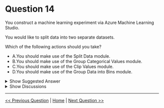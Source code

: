 # Question 14

You construct a machine learning experiment via Azure Machine Learning Studio.

You would like to split data into two separate datasets.

Which of the following actions should you take?

* A.You should make use of the Split Data module.
* B.You should make use of the Group Categorical Values module.
* C.You should make use of the Clip Values module.
* D.You should make use of the Group Data into Bins module.

<details>
  <summary>Show Suggested Answer</summary>

  <strong>A</strong><br>

</details>

<details>
  <summary>Show Discussions</summary>

<blockquote><p><strong>dp100uber</strong> <code>(Thu 30 Dec 2021 00:05)</code> - <em>Upvotes: 34</em></p><p>Split data is correct, not D.</p></blockquote>
<blockquote><p><strong>Gabonia</strong> <code>(Fri 19 Aug 2022 13:28)</code> - <em>Upvotes: 1</em></p><p>I agree</p></blockquote>
<blockquote><p><strong>lianaliam</strong> <code>(Fri 06 Jun 2025 10:03)</code> - <em>Upvotes: 1</em></p><p>test_split to two part</p></blockquote>
<blockquote><p><strong>PopeyeDS</strong> <code>(Thu 26 Sep 2024 10:04)</code> - <em>Upvotes: 2</em></p><p>The Split Data module is specifically designed for dividing a dataset into multiple parts. It allows you to specify the ratio or proportion of data to allocate to each resulting dataset. By configuring the Split Data module, you can split your data into two separate datasets based on your desired split ratio, such as 70% for training and 30% for testing.</p></blockquote>
<blockquote><p><strong>evangelist</strong> <code>(Thu 26 Sep 2024 10:04)</code> - <em>Upvotes: 2</em></p><p>A. You should make use of the Split Data module.

The Split Data module in Azure Machine Learning Studio is specifically designed for dividing datasets into two or more parts based on specified criteria. This is useful for creating training and testing datasets, which is a common requirement in machine learning experiments to evaluate the performance of models. The other modules mentioned serve different purposes unrelated to splitting datasets for training and testing.</p></blockquote>
<blockquote><p><strong>eternaleclipse</strong> <code>(Tue 17 Oct 2023 12:48)</code> - <em>Upvotes: 1</em></p><p>A. This material is not updated.</p></blockquote>
<blockquote><p><strong>james2033</strong> <code>(Fri 13 Oct 2023 01:20)</code> - <em>Upvotes: 1</em></p><p>Split Data module.</p></blockquote>
<blockquote><p><strong>PradhanManva</strong> <code>(Sun 24 Sep 2023 18:12)</code> - <em>Upvotes: 1</em></p><p>This is the answer.</p></blockquote>
<blockquote><p><strong>endeesa</strong> <code>(Thu 08 Jun 2023 20:14)</code> - <em>Upvotes: 1</em></p><p>Split data module is the correct answer</p></blockquote>
<blockquote><p><strong>frogman_8654</strong> <code>(Tue 06 Jun 2023 13:33)</code> - <em>Upvotes: 2</em></p><p>https://learn.microsoft.com/en-us/azure/machine-learning/component-reference/split-data?view=azureml-api-2</p></blockquote>
<blockquote><p><strong>musuai</strong> <code>(Mon 10 Apr 2023 14:52)</code> - <em>Upvotes: 1</em></p><p>Know-it-all Bot: A. You should make use of the Split Data module.
Me: Why not D?
Know-it-all Bot: The Group Data into Bins module is used to group continuous data into discrete bins or intervals. It is not appropriate for splitting data into separate datasets. In contrast, the Split Data module is specifically designed for splitting data into training and testing datasets based on a specified percentage or other criteria, and would be the appropriate choice in this scenario.</p></blockquote>
<blockquote><p><strong>Truman</strong> <code>(Wed 05 Apr 2023 11:28)</code> - <em>Upvotes: 2</em></p><p>To split data into two separate datasets in Azure Machine Learning Studio, you can use the &quot;Split Data&quot; module, which can be found in the &quot;Data Transformation&quot; category in the module palette.</p></blockquote>
<blockquote><p><strong>varunhebbar</strong> <code>(Fri 31 Mar 2023 07:35)</code> - <em>Upvotes: 1</em></p><p>Option A</p></blockquote>
<blockquote><p><strong>Ammy_b</strong> <code>(Fri 10 Feb 2023 08:24)</code> - <em>Upvotes: 1</em></p><p>Answer : A - Split the Data Module will able to split the dataset into two like training and testing</p></blockquote>
<blockquote><p><strong>Mirjalol</strong> <code>(Mon 30 Jan 2023 21:34)</code> - <em>Upvotes: 2</em></p><p>D is for &#x27;old&#x27; Machine Learning studio, now Azure ML studio has Split option</p></blockquote>
<blockquote><p><strong>ZIMARAKI</strong> <code>(Tue 24 Jan 2023 12:24)</code> - <em>Upvotes: 1</em></p><p>A is the correct answer</p></blockquote>
<blockquote><p><strong>jais7508</strong> <code>(Fri 28 Oct 2022 17:18)</code> - <em>Upvotes: 1</em></p><p>https://learn.microsoft.com/en-us/azure/machine-learning/component-reference/split-data

A is the answer , the ans selected as B is selected based on old Machine Learning Studio but now azure machine learning is used to perform any task and according to that A is right.

https://learn.microsoft.com/en-us/previous-versions/azure/machine-learning/studio-module-reference/cross-validate-model</p></blockquote>
<blockquote><p><strong>JTWang</strong> <code>(Tue 11 Oct 2022 02:19)</code> - <em>Upvotes: 2</em></p><p>A is the answer!</p></blockquote>

</details>

---

[<< Previous Question](question_13.md) | [Home](/index.md) | [Next Question >>](question_15.md)
